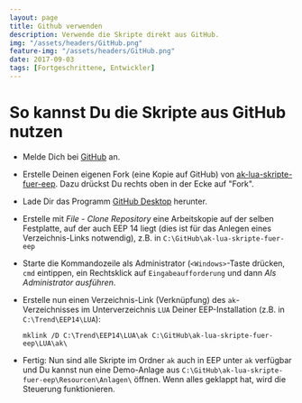 ```yaml
---
layout: page
title: Github verwenden
description: Verwende die Skripte direkt aus GitHub.
img: "/assets/headers/GitHub.png"
feature-img: "/assets/headers/GitHub.png"
date: 2017-09-03
tags: [Fortgeschrittene, Entwickler]
---
```

# So kannst Du die Skripte aus GitHub nutzen

* Melde Dich bei [GitHub](https://github.com/) an.

* Erstelle Deinen eigenen Fork (eine Kopie auf GitHub) von [ak-lua-skripte-fuer-eep](https://github.com/Andreas-Kreuz/ak-lua-skripte-fuer-eep). Dazu drückst Du rechts oben in der Ecke auf "Fork".

* Lade Dir das Programm [GitHub Desktop](https://desktop.github.com/) herunter.

* Erstelle mit _File_ - _Clone Repository_ eine Arbeitskopie auf der selben Festplatte, auf der auch EEP 14 liegt (dies ist für das Anlegen eines Verzeichnis-Links notwendig), z.B. in `C:\GitHub\ak-lua-skripte-fuer-eep`

* Starte die Kommandozeile als Administrator (`<Windows>`-Taste drücken, `cmd` eintippen, ein Rechtsklick auf `Eingabeaufforderung` und dann _Als Administrator ausführen_.

* Erstelle nun einen Verzeichnis-Link (Verknüpfung) des `ak`-Verzeichnisses im Unterverzeichnis `LUA` Deiner EEP-Installation (z.B. in `C:\Trend\EEP14\LUA`):

    `mklink /D C:\Trend\EEP14\LUA\ak C:\GitHub\ak-lua-skripte-fuer-eep\LUA\ak\`

* Fertig: Nun sind alle Skripte im Ordner `ak` auch in EEP unter `ak` verfügbar und Du kannst nun eine Demo-Anlage aus `C:\GitHub\ak-lua-skripte-fuer-eep\Resourcen\Anlagen\` öffnen. Wenn alles geklappt hat, wird die Steuerung funktionieren.
